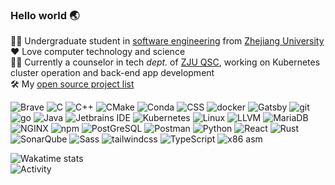 ### Hello world 🌏
👨‍🎓 Undergraduate student in [software engineering](http://www.en.cs.zju.edu.cn/) from [Zhejiang University](http://www.zju.edu.cn/english)  
❤️ Love computer technology and science  
👨‍💻 Currently a counselor in tech *dept.* of [ZJU QSC](https://www.qsc.zju.edu.cn/), working on Kubernetes cluster operation and back-end app development  
🛠 My [open source project list](projects.md)  

![Brave](https://img.shields.io/badge/-Brave-fb542b?logo=brave&logoColor=fff) 
![C](https://img.shields.io/badge/-C-a8b9cc?logo=c&logoColor=fff) 
![C++](https://img.shields.io/badge/-C%2B%2B-00599c?logo=c%2B%2B&logoColor=fff)
![CMake](https://img.shields.io/badge/-CMake-064f8c?logo=cmake&logoColor=fff) 
![Conda](https://img.shields.io/badge/-Conda-44a833?logo=anaconda&logoColor=fff) 
![CSS](https://img.shields.io/badge/-CSS-1572B6?logo=CSS3&logoColor=fff) 
![docker](https://img.shields.io/badge/-docker-2496ED?logo=docker&logoColor=fff) 
![Gatsby](https://img.shields.io/badge/-Gatsby-663399?logo=gatsby&logoColor=fff) 
![git](https://img.shields.io/badge/-git-F05032?logo=git&logoColor=fff) 
![go](https://img.shields.io/badge/-go-00add8?logo=go&logoColor=fff) 
![Java](https://img.shields.io/badge/-Java-007396?logo=java&logoColor=fff)
![Jetbrains IDE](https://img.shields.io/badge/-Jetbrains%20IDE-e62952?logo=jetbrains&logoColor=fff) 
![Kubernetes](https://img.shields.io/badge/-Kubernetes-326ce5?logo=kubernetes&logoColor=fff) 
![Linux](https://img.shields.io/badge/-Linux-FCC624?logo=linux&logoColor=000) 
![LLVM](https://img.shields.io/badge/-LLVM-262d3a?logo=llvm&logoColor=fff) 
![MariaDB](https://img.shields.io/badge/-MariaDB-003545?logo=mariadb&logoColor=fff) 
![NGINX](https://img.shields.io/badge/-NGINX-009639?logo=nginx&logoColor=fff)
![npm](https://img.shields.io/badge/-npm-cb3837?logo=npm&logoColor=fff)
![PostGreSQL](https://img.shields.io/badge/-PostgreSQL-4169e1?logo=postgresql&logoColor=fff) 
![Postman](https://img.shields.io/badge/-Postman-ff6c37?logo=postman&logoColor=fff) 
![Python](https://img.shields.io/badge/-Python-3776ab?logo=python&logoColor=fff) 
![React](https://img.shields.io/badge/-React-61dafb?logo=react&logoColor=000) 
![Rust](https://img.shields.io/badge/-Rust-000?logo=rust&logoColor=fff) 
![SonarQube](https://img.shields.io/badge/-SonarQube-4e9bcd?logo=sonarqube&logoColor=fff) 
![Sass](https://img.shields.io/badge/-Sass-cc6699?logo=sass&logoColor=fff) 
![tailwindcss](https://img.shields.io/badge/-tailwindcss-06b6d4?logo=tailwind%20css&logoColor=fff) 
![TypeScript](https://img.shields.io/badge/-TypeScript-3178c6?logo=typescript&logoColor=fff) 
![x86 asm](https://img.shields.io/badge/-x86%20asm-0071C5?logo=intel&logoColor=fff)


![Wakatime stats](https://github-readme-stats.vercel.app/api/wakatime?username=RalXYZ&theme=tokyonight&hide_border=true&layout=compact&custom_title=Coding%20Time%20%Over%20the%20Last%207%20Days)  
![Activity](https://github-readme-stats.vercel.app/api?username=RalXYZ&theme=tokyonight&show_icons=true&hide_border=true&count_private=true&cache_seconds=1800)  

